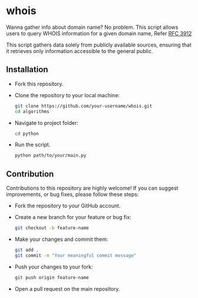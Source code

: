 # whois

Wanna gather info about domain name? No problem. This script allows users to query WHOIS information for a given domain name, Refer [RFC 3912](https://www.ietf.org/rfc/rfc3912.txt)

This script gathers data solely from publicly available sources, ensuring that it retrieves only information accessible to the general public.

## Installation

- Fork this repository.

- Clone the repository to your local machine:

   ```bash
   git clone https://github.com/your-username/whois.git
   cd algorithms

- Navigate to project folder:

  ```bash
  cd python 

- Run the script.

  ```bash
  python path/to/your/main.py


## Contribution

Contributions to this repository are highly welcome! If you can suggest improvements, or bug fixes, please follow these steps:

- Fork the repository to your GitHub account.

- Create a new branch for your feature or bug fix:

  ```bash
  git checkout -b feature-name

- Make your changes and commit them:

  ```bash
  git add .
  git commit -m "Your meaningful commit message"

- Push your changes to your fork:

  ```bash
  git push origin feature-name

- Open a pull request on the main repository.
